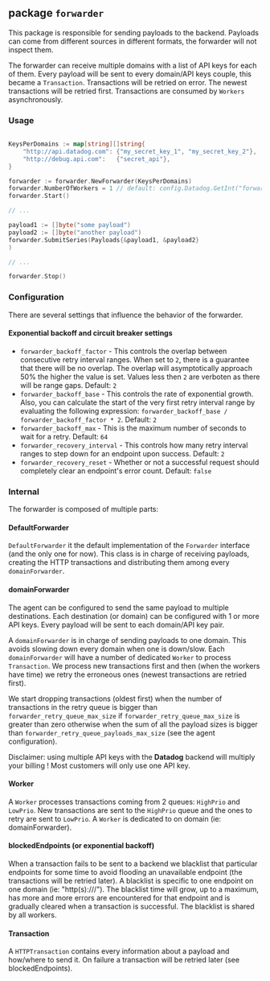 ## package `forwarder`

This package is responsible for sending payloads to the backend. Payloads can
come from different sources in different formats, the forwarder will not inspect
them.

The forwarder can receive multiple domains with a list of API keys for each of
them. Every payload will be sent to every domain/API keys couple, this became a
`Transaction`. Transactions will be retried on error. The newest transactions
will be retried first. Transactions are consumed by `Workers` asynchronously.

### Usage
```go

KeysPerDomains := map[string][]string{
	"http://api.datadog.com": {"my_secret_key_1", "my_secret_key_2"},
	"http://debug.api.com":   {"secret_api"},
}

forwarder := forwarder.NewForwarder(KeysPerDomains)
forwarder.NumberOfWorkers = 1 // default: config.Datadog.GetInt("forwarder_num_workers")
forwarder.Start()

// ...

payload1 := []byte("some payload")
payload2 := []byte("another payload")
forwarder.SubmitSeries(Payloads{&payload1, &payload2}
)

// ...

forwarder.Stop()
```

### Configuration

There are several settings that influence the behavior of the forwarder.

#### Exponential backoff and circuit breaker settings

- `forwarder_backoff_factor` - This controls the overlap between consecutive
retry interval ranges. When set to `2`, there is a guarantee that there will
be no overlap. The overlap will asymptotically approach 50% the higher the
value is set. Values less then `2` are verboten as there will be range gaps.
Default: `2`
- `forwarder_backoff_base` - This controls the rate of exponential growth. Also,
you can calculate the start of the very first retry interval range by evaluating
the following expression: `forwarder_backoff_base / forwarder_backoff_factor * 2`.
Default: `2`
- `forwarder_backoff_max` - This is the maximum number of seconds to wait for
a retry. Default: `64`
- `forwarder_recovery_interval` - This controls how many retry interval ranges to
step down for an endpoint upon success. Default: `2`
- `forwarder_recovery_reset` - Whether or not a successful request should completely
clear an endpoint's error count. Default: `false`

### Internal

The forwarder is composed of multiple parts:

#### DefaultForwarder

`DefaultForwarder` it the default implementation of the `Forwarder` interface
(and the only one for now). This class is in charge of receiving payloads,
creating the HTTP transactions and distributing them among every
`domainForwarder`.

#### domainForwarder

The agent can be configured to send the same payload to multiple destinations.
Each destination (or domain) can be configured with 1 or more API keys. Every
payload will be sent to each domain/API key pair.

A `domainForwarder` is in charge of sending payloads to one domain. This avoids
slowing down every domain when one is down/slow. Each `domainForwarder` will
have a number of dedicated `Worker` to process `Transaction`. We process new
transactions first and then (when the workers have time) we retry the erroneous
ones (newest transactions are retried first).

We start dropping transactions (oldest first) when the number of transactions
in the retry queue is bigger than `forwarder_retry_queue_max_size` if 
`forwarder_retry_queue_max_size` is greater than zero otherwise when the sum
of all the payload sizes is bigger than `forwarder_retry_queue_payloads_max_size` 
(see the agent configuration).

Disclaimer: using multiple API keys with the **Datadog** backend will multiply
your billing ! Most customers will only use one API key.

#### Worker

A `Worker` processes transactions coming from 2 queues: `HighPrio` and `LowPrio`.
New transactions are sent to the `HighPrio` queue and the ones to retry are
sent to `LowPrio`. A `Worker` is dedicated to on domain (ie: domainForwarder).

#### blockedEndpoints (or exponential backoff)

When a transaction fails to be sent to a backend we blacklist that particular
endpoints for some time to avoid flooding an unavailable endpoint (the
transactions will be retried later). A blacklist is specific to one endpoint on
one domain (ie: "http(s)://<domain>/<endpoint>"). The blacklist time will grow,
up to a maximum, has more and more errors are encountered for that endpoint and
is gradually cleared when a transaction is successful. The blacklist is shared
by all workers.

#### Transaction

A `HTTPTransaction` contains every information about a payload and how/where to
send it. On failure a transaction will be retried later (see blockedEndpoints).
